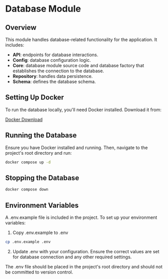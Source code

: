 # Database Module

## Overview

This module handles database-related functionality for the application. It includes:
- **API**: endpoints for database interactions.
- **Config**: database configuration logic.
- **Core**: database module source code and database factory that establishes the connection to the database.
- **Repository**: handles data persistence.
- **Schema**: defines the database schema.

## Setting Up Docker

To run the database locally, you'll need Docker installed. Download it from:

[Docker Download](https://www.docker.com/get-started/)

## Running the Database

Ensure you have Docker installed and running. Then, navigate to the project's root directory and run:

```sh
docker compose up -d
```

## Stopping the Database

```sh
docker compose down
```

## Environment Variables

A .env.example file is included in the project. To set up your environment variables:

1. Copy .env.example to .env
```sh
cp .env.example .env
```
2. Update .env with your configuration. Ensure the correct values are set for database connection and any other required settings.

The .env file should be placed in the project's root directory and should not be committed to version control.


